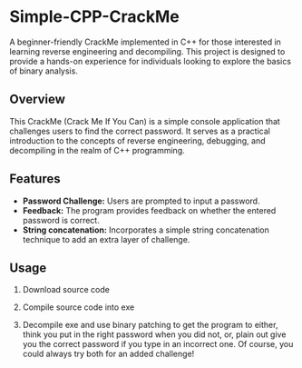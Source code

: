 # Simple-CPP-CrackMe

A beginner-friendly CrackMe implemented in C++ for those interested in learning reverse engineering and decompiling. This project is designed to provide a hands-on experience for individuals looking to explore the basics of binary analysis.

## Overview

This CrackMe (Crack Me If You Can) is a simple console application that challenges users to find the correct password. It serves as a practical introduction to the concepts of reverse engineering, debugging, and decompiling in the realm of C++ programming.

## Features

- **Password Challenge:** Users are prompted to input a password.
- **Feedback:** The program provides feedback on whether the entered password is correct.
- **String concatenation:** Incorporates a simple string concatenation technique to add an extra layer of challenge.

## Usage

1. Download source code

2. Compile source code into exe

3. Decompile exe and use binary patching to get the program to either, think you put in the right password when you did not, or, plain out give you the correct password if you type in an incorrect one. Of course, you could always try both for an added challenge!
